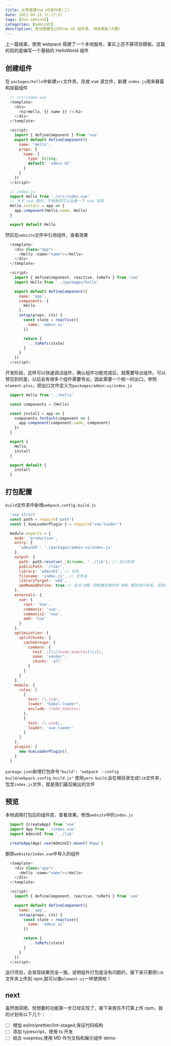 ```yaml
---
title: 从零搭建Vue UI组件库(二)
date: 2021-04-15 11:17:57
tags: [Vue adminUI]
categories: [adminUI]
description: 尝试搭建自己的Vue UI 组件库, 持续更新(大概)
---
```


上一篇结束，使用 webpack 搭建了一个本地服务，事实上还不算项目模板，这篇的目的是编写一个基础的 HelloWorld 组件

## 创建组件

在 `packages/hello`中新建`src`文件夹，存放 vue 源文件，新建 `index.js`用来暴露和挂载组件

```javascript
  // src/index.vue
  <template>
    <div>
      <h2>Hello, {{ name }} !</h2>
    </div>
  </template>

  <script>
    import { defineComponent } from 'vue'
    export default defineComponent({
      name: 'Hello',
      props: {
        name: {
          type: String,
          default: 'admin UI'
        }
      }
    })
  </script>

  // index.js
  import Hello from './src/index.vue'
  // 关于 vue 插件，不熟悉的可以去看一下 vue 官网
  Hello.install = app => {
    app.component(Hello.name, Hello)
  }

  export default Hello
```

然后在`website`文件中引用组件，查看效果

```javascript
  <template>
    <div class="app">
      <Hello :name="name"></Hello>
    </div>
  </template>

  <script>
    import { defineComponent, reactive, toRefs } from 'vue'
    import Hello from '../packages/hello'

    export default defineComponent({
      name: 'app',
      components: {
        Hello
      },
      setup(props, ctx) {
        const state = reactive({
          name: 'admin ui'
        })

        return {
          ...toRefs(state)
        }
      }
    })
  </script>
```

开发阶段，这样可以快速调试组件，确认组件功能完成后，就需要导出组件。可以预见到的是，以后会有很多个组件需要导出，因此需要一个统一的出口。参照 `element-plus`，把出口文件定义为`packages/admin-ui/index.js`

```javascript
  import Hello from '../hello'

  const components = [Hello]

  const install = app => {
    components.forEach(component => {
      app.component(component.name, component)
    })
  }

  export {
    Hello,
    install
  }

  export default {
    install
  }
```

## 打包配置

`build`文件夹中新增`webpack.config.build.js`

```javascript
  'use strict'
  const path = require('path')
  const { VueLoaderPlugin } = require('vue-loader')

  module.exports = {
    mode: 'production',
    entry: {
      'adminUI': './packages/admin-ui/index.js'
    },
    output: {
      path: path.resolve(__dirname, '../lib'), // 出口目录
      publicPath: '/lib/',
      library: 'adminUI', // 包名
      filename: 'index.js', // 文件名
      libraryTarget: 'umd',
      umdNamedDefine: true // 会对 UMD 的构建过程中的 AMD 模块进行命名。否则就使用匿名的 define
    },
    externals: {
      vue: {
        root: 'Vue',
        commonjs: 'vue',
        commonjs2: 'vue',
        amd: 'vue'
      }
    },
    optimization: {
      splitChunks: {
        cacheGroups: {
          commons: {
            test: /[\\/]node_modules[\\/]/,
            name: 'vendor',
            chunks: 'all'
          }
        }
      }
    },
    module: {
      rules: [
        {
          test: /\.js$/,
          loader: "babel-loader",
          exclude: /node_modules/
        },
        {
          test: /\.vue$/,
          loader: 'vue-loader'
        }
      ]
    },
    plugins: [
      new VueLoaderPlugin(),
    ]
  }

```

`package.json`新增打包命令`"build": "webpack --config build/webpack.config.build.js"`
使用`yarn build`,会在根目录生成`lib`文件夹，包含`index.js`文件，就是我们最后输出的文件

## 预览

本地调用打包后的组件库，查看效果。修改`website`中的`index.js`

```javascript
  import {createApp} from 'vue'
  import App from './index.vue'
  import AdminUI from '../lib'

  createApp(App).use(AdminUI).mount('#app')
```

删除`website/index.vue`中导入的组件

```javascript
  <template>
    <div class="app">
      <Hello :name="name"></Hello>
    </div>
  </template>

  <script>
    import { defineComponent, reactive, toRefs } from 'vue'

    export default defineComponent({
      name: 'app',
      setup(props, ctx) {
        const state = reactive({
          name: 'admin ui'
        })

        return {
          ...toRefs(state)
        }
      }
    })
  </script>
```

运行项目，会发现结果完全一致。说明组件打包是没有问题的，接下来只要把`lib`文件夹上传到 npm,就可以像`element-ui`一样使用啦！

## next

虽然很简陋，但想要的功能第一步已经实现了，接下来我先不打算上传 npm，我的计划有以下几个：

+ [ ] 增加 eslint/prettier/lint-staged,保证代码结构
+ [ ] 添加 typescript，使用 ts 开发
+ [ ] 结合 vuepress,使用 MD 作为文档和展示组件 demo
